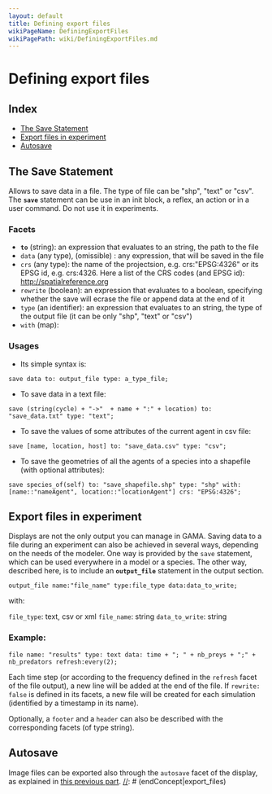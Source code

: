 ```yaml
---
layout: default
title: Defining export files
wikiPageName: DefiningExportFiles
wikiPagePath: wiki/DefiningExportFiles.md
---
```


[//]: # (startConcept|export_files)
[//]: # (keyword|concept_file)
[//]: # (keyword|concept_load_file)
# Defining export files

## Index

* [The Save Statement](#the-save-statement)
* [Export files in experiment](#export-files-in-experiment)
* [Autosave](#autosave)

## The Save Statement

[//]: # (keyword|statement_save)
Allows to save data in a file. The type of file can be "shp", "text" or "csv". The **`save`** statement can be use in an init block, a reflex, an action or in a user command. Do not use it in experiments.

### Facets 

  * **`to`** (string): an expression that evaluates to an string, the path to the file
  * `data` (any type), (omissible) : any expression, that will be saved in the file
  * `crs` (any type): the name of the projectsion, e.g. crs:"EPSG:4326" or its EPSG id, e.g. crs:4326. Here a list of the CRS codes (and EPSG id): http://spatialreference.org
  * `rewrite` (boolean): an expression that evaluates to a boolean, specifying whether the save will ecrase the file or append data at the end of it
  * `type` (an identifier): an expression that evaluates to an string, the type of the output file (it can be only "shp", "text" or "csv")
  * `with` (map):  

### Usages

* Its simple syntax is:

```
save data to: output_file type: a_type_file;
```

[//]: # (keyword|concept_text)
* To save data in a text file:

```
save (string(cycle) + "->"  + name + ":" + location) to: "save_data.txt" type: "text";
```

[//]: # (keyword|concept_csv)
* To save the values of some attributes of the current agent in csv file:

```
save [name, location, host] to: "save_data.csv" type: "csv";
```

[//]: # (keyword|concept_shapefile)
* To save the geometries of all the agents of a species into a shapefile (with optional attributes):

```
save species_of(self) to: "save_shapefile.shp" type: "shp" with: [name::"nameAgent", location::"locationAgent"] crs: "EPSG:4326";
```

## Export files in experiment

[//]: # (keyword|statement_output_file)
Displays are not the only output you can manage in GAMA. Saving data to a file during an experiment can also be achieved in several ways, depending on the needs of the modeler. One way is provided by the `save` statement, which can be used everywhere in a model or a species. The other way, described here, is to include an **`output_file`** statement in the output section.

```
output_file name:"file_name" type:file_type data:data_to_write; 
```

with:

`file_type`: text, csv or xml
`file_name`: string
`data_to_write`: string

### Example:

```
file name: "results" type: text data: time + "; " + nb_preys + ";" + nb_predators refresh:every(2);  
```

Each time step (or according to the frequency defined in the `refresh` facet of the file output), a new line will be added at the end of the file. If `rewrite: false` is defined in its facets, a new file will be created for each simulation (identified by a timestamp in its name).

Optionally, a `footer` and a `header` can also be described with the corresponding facets (of type string).

## Autosave

[//]: # (keyword|concept_autosave)
Image files can be exported also through the `autosave` facet of the display, as explained in [this previous part](DefiningDisplaysGeneralities#displays-and-layers).
[//]: # (endConcept|export_files)

